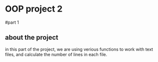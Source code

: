 # OOP project 2 
#part 1
## about the project 
in this part of the project, we are using verious functions to work with text files, and calculate the number of lines in each file. 
